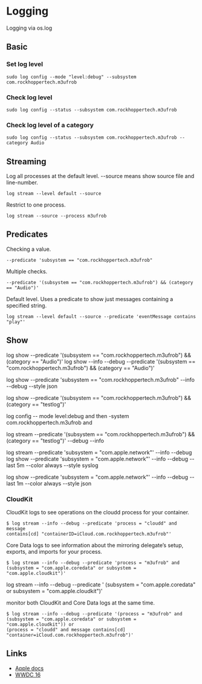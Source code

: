 
# Logging

Logging via os.log


## Basic


### Set log level

```
sudo log config --mode "level:debug" --subsystem com.rockhoppertech.m3ufrob
```

### Check log level
```
sudo log config --status --subsystem com.rockhoppertech.m3ufrob
```


### Check log level of a category
```
sudo log config --status --subsystem com.rockhoppertech.m3ufrob --category Audio
```

## Streaming

Log all processes at the default level.
--source means show source file and line-number.
```
log stream --level default --source
```

Restrict to one process.
```
log stream --source --process m3ufrob
```

## Predicates

Checking a value.
```
--predicate 'subsystem == "com.rockhoppertech.m3ufrob"
```

Multiple checks.
```
--predicate '(subsystem == "com.rockhoppertech.m3ufrob") && (category == "Audio")'
```

Default level. Uses a predicate to show just messages containing a specified string.
```
log stream --level default --source --predicate 'eventMessage contains "play"'
```

## Show

log show --predicate '(subsystem == "com.rockhoppertech.m3ufrob") && (category == "Audio")'
log show --info --debug --predicate '(subsystem == "com.rockhoppertech.m3ufrob") && (category == "Audio")'

log show  --predicate 'subsystem == "com.rockhoppertech.m3ufrob" --info --debug --style json

log show --predicate '(subsystem == "com.rockhoppertech.m3ufrob") && (category == "testlog")'

log config -- mode level:debug and then -system com.rockhoppertech.m3ufrob and

log stream --predicate '(subsystem == "com.rockhoppertech.m3ufrob") && (category == "testlog")' --debug --info

log stream --predicate 'subsystem = "com.apple.network"' --info --debug
log show --predicate 'subsystem = "com.apple.network"' --info --debug --last 5m --color always --style syslog

log show --predicate 'subsystem = "com.apple.network"' --info --debug --last 1m --color always --style json

### CloudKit

CloudKit logs to see operations on the cloudd process for your container.
```
$ log stream --info --debug --predicate 'process = "cloudd" and message
contains[cd] "containerID=iCloud.com.rockhoppertech.m3ufrob"'
```
Core Data logs to see information about the mirroring delegate’s setup, exports, and imports for your process.
```
$ log stream --info --debug --predicate 'process = "m3ufrob" and
(subsystem = "com.apple.coredata" or subsystem = "com.apple.cloudkit")'
```

log stream --info --debug --predicate '
(subsystem = "com.apple.coredata" or subsystem = "com.apple.cloudkit")'


monitor both CloudKit and Core Data logs at the same time.
```
$ log stream --info --debug --predicate '(process = "m3ufrob" and
(subsystem = "com.apple.coredata" or subsystem = "com.apple.cloudkit")) or
(process = "cloudd" and message contains[cd] "container=iCloud.com.rockhoppertech.m3ufrob")'
```

## Links
* [Apple docs][OSLogging-homepage-url]
* [WWDC 16][WWDC-2016-url]


[OSLogging-homepage-url]:https://developer.apple.com/documentation/os/logging

[WWDC-2016-url]:https://developer.apple.com/videos/play/wwdc2016/721/

[OSLogging-formatters]:https://developer.apple.com/documentation/os/logging/message_argument_formatters
[OSLogging-stringalign]:https://developer.apple.com/documentation/os/oslogstringalignment
[OSLogging-floatformat]:https://developer.apple.com/documentation/os/oslogfloatformatting
